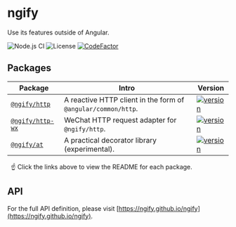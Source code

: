 # ngify

Use its features outside of Angular.

![Node.js CI](https://github.com/ngify/ngify/workflows/Node.js%20CI/badge.svg)
![License](https://img.shields.io/badge/License-MIT-blue.svg)
[![CodeFactor](https://www.codefactor.io/repository/github/ngify/ngify/badge)](https://www.codefactor.io/repository/github/ngify/ngify)

## Packages

| Package                                                                       | Intro                                                         | Version                                                                                                            |
| ----------------------------------------------------------------------------- | ------------------------------------------------------------- | ------------------------------------------------------------------------------------------------------------------ |
| [`@ngify/http`](https://github.com/ngify/ngify/tree/main/packages/http)       | A reactive HTTP client in the form of `@angular/common/http`. | [![version](https://img.shields.io/npm/v/@ngify/http/latest.svg)](https://www.npmjs.com/package/@ngify/http)       |
| [`@ngify/http-wx`](https://github.com/ngify/ngify/tree/main/packages/http-wx) | WeChat HTTP request adapter for `@ngify/http`.                | [![version](https://img.shields.io/npm/v/@ngify/http-wx/latest.svg)](https://www.npmjs.com/package/@ngify/http-wx) |
| [`@ngify/at`](https://github.com/ngify/ngify/tree/main/packages/at)           | A practical decorator library (experimental).                 | [![version](https://img.shields.io/npm/v/@ngify/at/latest.svg)](https://www.npmjs.com/package/@ngify/at)           |

&nbsp; ☝️ Click the links above to view the README for each package.

## API

For the full API definition, please visit [https://ngify.github.io/ngify](https://ngify.github.io/ngify).
